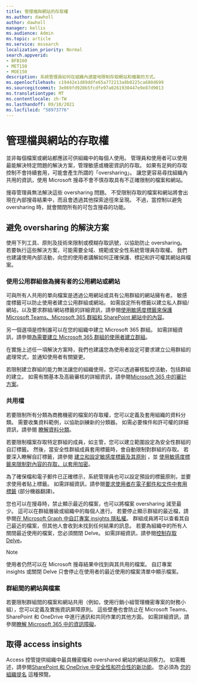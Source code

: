 ```yaml
---
title: 管理檔與網站的存取權
ms.author: dawholl
author: dawholl
manager: kellis
ms.audience: Admin
ms.topic: article
ms.service: mssearch
localization_priority: Normal
search.appverid:
- BFB160
- MET150
- MOE150
description: 系統管理員如何在組織內適當地限制存取網站和檔案的方式。
ms.openlocfilehash: c19442e1d89ddfe65a772213a8b0225ca680d699
ms.sourcegitcommit: 3e069fd920b5fcdfe97a0261930447e9e87d9013
ms.translationtype: MT
ms.contentlocale: zh-TW
ms.lasthandoff: 09/10/2021
ms.locfileid: "58973776"
---
```

# <a name="manage-access-to-files-and-sites"></a>管理檔與網站的存取權

並非每個檔案或網站都應該可供組織中的每個人使用。 管理員和使用者可以使用最能解決特定問題的解決方案，管理敏感或機密資訊的存取。 如果有足夠的存取控制不會持續套用，可能會產生所謂的「oversharing」。 讓您更容易尋找組織內共用的資訊，使用 Microsoft 搜尋不會不慎存取具有不正確限制的檔案和網站。

搜尋管理員無法解決這些 oversharing 問題。 不受限制存取的檔案和網站將會出現在內部搜尋結果中，而且會透過其他探索途徑來呈現。 不過，當控制以避免 oversharing 時，就會關閉所有的可包含搜尋的功能。

## <a name="solutions-to-prevent-oversharing"></a>避免 oversharing 的解決方案

使用下列工具、原則及技術來限制或模糊存取訊號，以協助防止 oversharing。 若要執行這些解決方案，可能需要全域、規範或安全性系統管理員存取權。 我們也建議使用內部活動，向您的使用者講解如何正確保護、標記和許可權其網站與檔案。

### <a name="public-sites-or-sites-with-public-groups-as-owners"></a>使用公用群組做為擁有者的公用網站或網站

可與所有人共用的單向檔案是透過公用網站或具有公用群組的網站擁有者。 敏感度標籤可以防止使用者建立公用群組或網站。 如需設定所有標籤以建立私人群組/網站，以及要求群組/網站標籤的詳細資訊，請參閱[使用敏感度標籤來保護 Microsoft Teams、Microsoft 365 群組和 SharePoint 網站中的內容](/microsoft-365/compliance/sensitivity-labels-teams-groups-sites)。

另一個選項是控制誰可以在您的組織中建立 Microsoft 365 群組。 如需詳細資訊，請參閱[為需要建立 Microsoft 365 群組的使用者建立群組](/microsoft-365/solutions/manage-creation-of-groups#step-1-create-a-group-for-users-who-need-to-create-microsoft-365-groups)。

在實施上述任一項解決方案時，我們也建議您為使用者設定可要求建立公用群組的處理常式，並通知使用者有關變更。

若限制建立群組的能力無法讓您的組織使用，您可以透過審核監控活動，包括群組的建立。 如需有關基本及高級審核的詳細資訊，請參閱[Microsoft 365 中的審計方案](/microsoft-365/compliance/auditing-solutions-overview)。

### <a name="shared-files"></a>共用檔

若要限制所有分類為商務機密的檔案的存取權，您可以定義及套用組織的資料分類。 需要收集資料範例，以協助訓練新的分類器。 如需必要條件和許可權的詳細資訊，請參閱 [瞭解資料分類](/microsoft-365/compliance/data-classification-overview)。

若要限制檔案存取特定群組的成員，如主管，您可以建立範圍設定為安全性群組的自訂標籤。 然後，當安全性群組成員套用標籤時，會自動限制對群組的存取。 若要深入瞭解自訂標籤，請參閱 [建立和設定敏感度標籤及其原則](/microsoft-365/compliance/create-sensitivity-labels) ，並 [使用敏感度標籤來限制對內容的存取，以套用加密](/microsoft-365/compliance/encryption-sensitivity-labels)。

為了確保檔和電子郵件已正確標示，系統管理員也可以設定預設的標籤原則，並要求使用者貼上標籤。 如需詳細資訊，請參閱[要求使用者在電子郵件和文件中套用標籤](/microsoft-365/compliance/sensitivity-labels-office-apps#require-users-to-apply-a-label-to-their-email-and-documents) (部分機器翻譯)。

您也可以在搜尋時，禁止顯示最近的檔案，也可以將檔案 oversharing 減至最少。 這可以在群組層級或組織中的每個人進行。 若要停止顯示群組的最近檔，請參閱[在 Microsoft Graph 中自訂專案 insights 隱私權](/graph/insights-customize-item-insights-privacy)。 群組成員將可以查看其自己最近的檔案，但其他人會收到未找到任何結果的訊息。 若要為組織中的所有人關閉最近使用的檔案，您必須關閉 Delve。 如需詳細資訊，請參閱[控制存取 Delve](/sharepoint/delve-for-office-365-admins#control-access-to-delve)。

> [!Note]
> 使用者仍然可以在 Microsoft 搜尋結果中找到與其共用的檔案。 自訂專案 insights 或關閉 Delve 只會停止在使用者的最近使用的檔案清單中顯示檔案。

### <a name="sites-and-files-between-groups"></a>群組間的網站與檔案

若要限制群組間的檔案和網站共用（例如，使用行銷小組管理機密專案的財務小組），您可以定義及實施資訊屏障原則。 這些壁壘也會防止在 Microsoft Teams、SharePoint 和 OneDrive 中進行通訊和共同作業的其他方面。 如需詳細資訊，請參閱[瞭解 Microsoft 365 中的資訊障礙](/microsoft-365/compliance/information-barriers)。

## <a name="get-access-insights"></a>取得 access insights

Access 控管提供組織中最具機密檔和 overshared 網站的網站洞察力。 如需概述，請參閱[SharePoint 和 OneDrive 中安全性和符合性的新功能](https://techcommunity.microsoft.com/t5/microsoft-sharepoint-blog/what-s-new-in-security-and-compliance-in-sharepoint-and-onedrive/ba-p/1696705)。 您必須為 [您的組織提名](https://forms.microsoft.com/Pages/ResponsePage.aspx?id=v4j5cvGGr0GRqy180BHbR3-O9WDTKhhDtgWfphwS9YhUM0hJNklNRkZKMlhLNDRZNzlEQlVDSjdZVi4u) 這種預覽。
